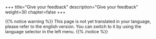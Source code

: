 +++
title="Give your feedback"
description="Give your feedback"
weight=30
chapter=false
+++

{{% notice warning %}}
This page is not yet translated in your language, please refer to the english version. You can switch to it by using the language selector in the left menu.
{{% /notice %}}
